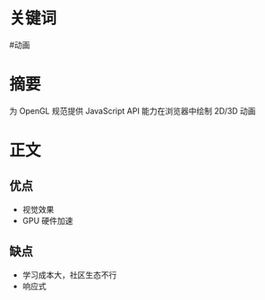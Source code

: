 # 关键词

#动画

# 摘要

为 OpenGL 规范提供 JavaScript API 能力在浏览器中绘制 2D/3D 动画

# 正文

## 优点

- 视觉效果
- GPU 硬件加速

## 缺点

- 学习成本大，社区生态不行
- 响应式
